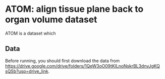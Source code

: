 # ATOM: align tissue plane back to organ volume dataset
ATOM is a dataset which 


## Data
Before running, you should first download the data from https://drive.google.com/drive/folders/1QeW3oO09tKILnoNskrBL3dnvJgKQsQSb?usp=drive_link. 
